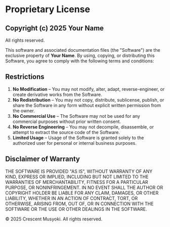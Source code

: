 # Proprietary License

## Copyright (c) 2025 Your Name

All rights reserved.

This software and associated documentation files (the "Software") are the exclusive property of **Your Name**. By using, copying, or distributing this Software, you agree to comply with the following terms and conditions:

## Restrictions
1. **No Modification** – You may not modify, alter, adapt, reverse-engineer, or create derivative works from the Software.
2. **No Redistribution** – You may not copy, distribute, sublicense, publish, or share the Software in any form without explicit written permission from the owner.
3. **No Commercial Use** – The Software may not be used for any commercial purposes without prior written consent.
4. **No Reverse Engineering** – You may not decompile, disassemble, or attempt to extract the source code of the Software.
5. **Limited Usage** – Usage of the Software is granted solely to the authorized user for personal or internal business purposes.

## Disclaimer of Warranty
THE SOFTWARE IS PROVIDED "AS IS", WITHOUT WARRANTY OF ANY KIND, EXPRESS OR IMPLIED, INCLUDING BUT NOT LIMITED TO THE WARRANTIES OF MERCHANTABILITY, FITNESS FOR A PARTICULAR PURPOSE, OR NONINFRINGEMENT. IN NO EVENT SHALL THE AUTHOR OR COPYRIGHT HOLDER BE LIABLE FOR ANY CLAIM, DAMAGES, OR OTHER LIABILITY, WHETHER IN AN ACTION OF CONTRACT, TORT, OR OTHERWISE, ARISING FROM, OUT OF, OR IN CONNECTION WITH THE SOFTWARE OR THE USE OR OTHER DEALINGS IN THE SOFTWARE.

© 2025 Crescent Musyoki. All rights reserved.

